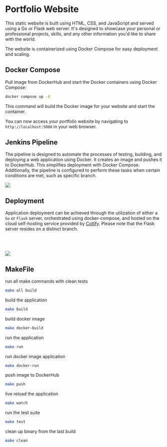 # Portfolio Website

This static website is built using HTML, CSS, and JavaScript and served using a Go or Flask web server. It's designed to showcase your personal or professional projects, skills, and any other information you'd like to share with the world.

The website is containerized using Docker Compose for easy deployment and scaling.

## Docker Compose

Pull image from DockerHub and start the Docker containers using Docker Compose:

```bash
docker compose up -d
```

This command will build the Docker image for your website and start the container.

You can now access your portfolio website by navigating to `http://localhost:5000` in your web browser.



## Jenkins Pipeline
The pipeline is designed to automate the processes of testing, building, and deploying a web application using Docker.
It creates an image and pushes it to DockerHub. This simplifies deployment with Docker Compose. Additionally,
the pipeline is configured to perform these tasks when certain conditions are met, such as specific branch.

![](https://i.imgur.com/llEoE4e.png)


## Deployment
Application deployment can be achieved through the utilization of either a `Go` or `Flask` server, orchestrated using docker-compose,
and hosted on the cloud self-hosting service provided by [Collify](). Please note that the Flask server resides on a distinct branch.


<br>
<br>

![](https://i.imgur.com/pi1WaHy.png)

## MakeFile

run all make commands with clean tests
```bash
make all build
```

build the application
```bash
make build
```

build docker image
```bash
make docker-build
```

run the application
```bash
make run
```

run docker image application
```bash
make docker-run
```

push image to DockerHub
```bash
make push
```

live reload the application
```bash
make watch
```

run the test suite
```bash
make test
```

clean up binary from the last build
```bash
make clean
```